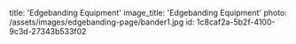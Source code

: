 title: 'Edgebanding Equipment'
image_title: 'Edgebanding Equipment'
photo: /assets/images/edgebanding-page/bander1.jpg
id: 1c8caf2a-5b2f-4100-9c3d-27343b533f02
